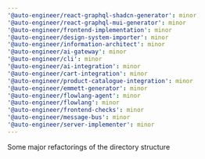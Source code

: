 ```yaml
---
'@auto-engineer/react-graphql-shadcn-generator': minor
'@auto-engineer/react-graphql-mui-generator': minor
'@auto-engineer/frontend-implementation': minor
'@auto-engineer/design-system-importer': minor
'@auto-engineer/information-architect': minor
'@auto-engineer/ai-gateway': minor
'@auto-engineer/cli': minor
'@auto-engineer/ai-integration': minor
'@auto-engineer/cart-integration': minor
'@auto-engineer/product-catalogue-integration': minor
'@auto-engineer/emmett-generator': minor
'@auto-engineer/flowlang-agent': minor
'@auto-engineer/flowlang': minor
'@auto-engineer/frontend-checks': minor
'@auto-engineer/message-bus': minor
'@auto-engineer/server-implementer': minor
---
```


Some major refactorings of the directory structure
